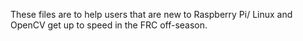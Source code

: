 These files are to help users that are new to Raspberry Pi/ Linux and OpenCV get up to speed in the FRC off-season. 
